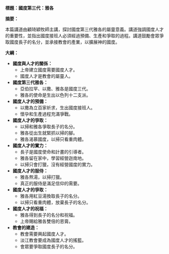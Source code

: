 **標題：國度第三代：雅各**

**摘要：**

本篇講道由顧琦穎牧師主講，探討國度第三代雅各的屬靈意義。講道強調國度人才的重要性，並指出國度接班人必須經過預備、生產和爭取的過程。講道鼓勵會眾爭取國度長子的名分，並承接教會的產業，以擴展神的國度。

**大綱：**

* **國度與人才的關係：**
    * 上帝建立國度需要國度人才。
    * 國度人才是教會的屬靈人。
* **國度第三代雅各：**
    * 亞伯拉罕、以撒、雅各是國度三代。
    * 雅各的使命是生出以色列十二支派。
* **國度人才的預備：**
    * 以撒為立百家祈求，生出國度接班人。
    * 懷孕和生產過程充滿爭戰。
* **國度人才的爭取：**
    * 以掃和雅各爭取長子的名分。
    * 雅各從出生就緊抓以掃的腳。
    * 雅各渴慕國度，以掃只看重肉體。
* **國度人才的實力：**
    * 長子是國度使命和計畫的引導者。
    * 雅各留在家中，學習經營迦南地。
    * 以掃只會打獵，沒有經營國度的實力。
* **國度人才的服侍：**
    * 雅各熬湯，以掃打獵。
    * 真正的服侍是滿足信仰的需要。
* **國度人才的爭取：**
    * 雅各用紅豆湯換取長子的名分。
    * 以掃只看重肉體，放棄長子的名分。
* **國度人才的祝福：**
    * 雅各得到長子的名分和祝福。
    * 上帝賜給雅各雙倍的恩膏。
* **教會的建造：**
    * 教會需要興起國度人才。
    * 淡江教會要成為國度人才的搖籃。
    * 會眾要爭取國度長子的名分。